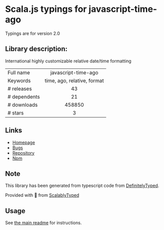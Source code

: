 
# Scala.js typings for javascript-time-ago

Typings are for version 2.0

## Library description:
International highly customizable relative date/time formatting

|                    |                 |
| ------------------ | :-------------: |
| Full name          | javascript-time-ago |
| Keywords           | time, ago, relative, format |
| # releases         | 43 |
| # dependents       | 21 |
| # downloads        | 458850 |
| # stars            | 3 |

## Links
- [Homepage](https://github.com/catamphetamine/javascript-time-ago#readme)
- [Bugs](https://github.com/catamphetamine/javascript-time-ago/issues)
- [Repository](https://github.com/catamphetamine/javascript-time-ago)
- [Npm](https://www.npmjs.com/package/javascript-time-ago)
    


## Note
This library has been generated from typescript code from [DefinitelyTyped](https://definitelytyped.org).

Provided with :purple_heart: from [ScalablyTyped](https://github.com/oyvindberg/ScalablyTyped)

## Usage
See [the main readme](../../readme.md) for instructions.


